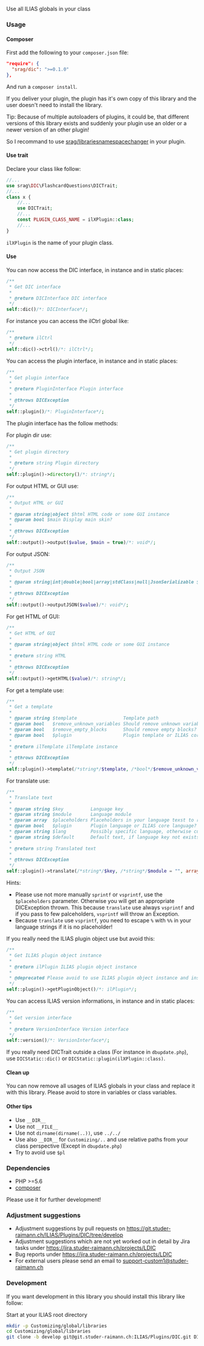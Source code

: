 Use all ILIAS globals in your class

### Usage

#### Composer
First add the following to your `composer.json` file:
```json
"require": {
  "srag/dic": ">=0.1.0"
},
```
And run a `composer install`.

If you deliver your plugin, the plugin has it's own copy of this library and the user doesn't need to install the library.

Tip: Because of multiple autoloaders of plugins, it could be, that different versions of this library exists and suddenly your plugin use an older or a newer version of an other plugin!

So I recommand to use [srag/librariesnamespacechanger](https://packagist.org/packages/srag/librariesnamespacechanger) in your plugin.

#### Use trait
Declare your class like follow:
```php
//...
use srag\DIC\FlashcardQuestions\DICTrait;
//...
class x {
	//...
	use DICTrait;
	//...
	const PLUGIN_CLASS_NAME = ilXPlugin::class;
	//...
}
```
`ilXPlugin` is the name of your plugin class.

#### Use
You can now access the DIC interface, in instance and in static places:
```php
/**
 * Get DIC interface
 * 
 * @return DICInterface DIC interface
 */
self::dic()/*: DICInterface*/;
```

For instance you can access the ilCtrl global like:
```php
/**
 * @return ilCtrl
 */
self::dic()->ctrl()/*: ilCtrl*/;
```

You can access the plugin interface, in instance and in static places:
```php
/**
 * Get plugin interface
 * 
 * @return PluginInterface Plugin interface
 *
 * @throws DICException
 */
self::plugin()/*: PluginInterface*/;
```

The plugin interface has the follow methods:

For plugin dir use:
```php
/**
 * Get plugin directory
 * 
 * @return string Plugin directory
 */
self::plugin()->directory()/*: string*/;
```

For output HTML or GUI use:
```php
/**
 * Output HTML or GUI
 * 
 * @param string|object $html HTML code or some GUI instance
 * @param bool $main Display main skin?
 *
 * @throws DICException
 */
self::output()->output($value, $main = true)/*: void*/;
```

For output JSON:
```php
/**
 * Output JSON
 * 
 * @param string|int|double|bool|array|stdClass|null|JsonSerializable $value JSON value
 *
 * @throws DICException
 */
self::output()->outputJSON($value)/*: void*/;
```

For get HTML of GUI:
```php
/**
 * Get HTML of GUI
 * 
 * @param string|object $html HTML code or some GUI instance
 *
 * @return string HTML
 *
 * @throws DICException
 */
self::output()->getHTML($value)/*: string*/;
```

For get a template use:
```php
/**
 * Get a template
 * 
 * @param string $template                 Template path
 * @param bool   $remove_unknown_variables Should remove unknown variables?
 * @param bool   $remove_empty_blocks      Should remove empty blocks?
 * @param bool   $plugin                   Plugin template or ILIAS core template?
 *
 * @return ilTemplate ilTemplate instance
 *
 * @throws DICException
 */
self::plugin()->template(/*string*/$template, /*bool*/$remove_unknown_variables = true, /*bool*/$remove_empty_blocks = true, /*bool*/$plugin = true)/*: ilTemplate*/;
```

For translate use:
```php
/**
 * Translate text
 * 
 * @param string $key          Language key
 * @param string $module       Language module
 * @param array  $placeholders Placeholders in your language texst to replace with vsprintf
 * @param bool   $plugin       Plugin language or ILIAS core language?
 * @param string $lang         Possibly specific language, otherwise current language, if empty
 * @param string $default      Default text, if language key not exists
 *
 * @return string Translated text
 *
 * @throws DICException
 */
self::plugin()->translate(/*string*/$key, /*string*/$module = "", array $placeholders = [], /*bool*/$plugin = true, /*string*/$lang = "", /*string*/$default = "MISSING %s")/*: string*/;
```
Hints:
- Please use not more manually `sprintf` or `vsprintf`, use the `$placeholders` parameter. Otherwise you will get an appropriate DICException thrown. This because `translate` use always `vsprintf` and if you pass to few palceholders, `vsprintf` will throw an Exception.
- Because `translate` use `vsprintf`, you need to escape `%` with `%%` in your language strings if it is no placeholder!

If you really need the ILIAS plugin object use but avoid this:
```php
/**
 * Get ILIAS plugin object instance
 *
 * @return ilPlugin ILIAS plugin object instance
 *
 * @deprecated Please avoid to use ILIAS plugin object instance and instead use methods in this class!
 */
self::plugin()->getPluginObject()/*: ilPlugin*/;
```

You can access ILIAS version informations, in instance and in static places:
```php
/**
 * Get version interface
 * 
 * @return VersionInterface Version interface
 */
self::version()/*: VersionInterface*/;
```

If you really need DICTrait outside a class (For instance in `dbupdate.php`), use `DICStatic::dic()` or `DICStatic::plugin(ilXPlugin::class)`.

#### Clean up
You can now remove all usages of ILIAS globals in your class and replace it with this library.
Please avoid to store in variables or class variables.

#### Other tips
- Use `__DIR__`
- Use not `__FILE__`
- Use not `dirname(dirname(..))`, use `../../`
- Use also `__DIR__` for `Customizing/..` and use relative paths from your class perspective (Except in `dbupdate.php`)
- Try to avoid use `$pl`

### Dependencies
* PHP >=5.6
* [composer](https://getcomposer.org)

Please use it for further development!

### Adjustment suggestions
* Adjustment suggestions by pull requests on https://git.studer-raimann.ch/ILIAS/Plugins/DIC/tree/develop
* Adjustment suggestions which are not yet worked out in detail by Jira tasks under https://jira.studer-raimann.ch/projects/LDIC
* Bug reports under https://jira.studer-raimann.ch/projects/LDIC
* For external users please send an email to support-custom1@studer-raimann.ch

### Development
If you want development in this library you should install this library like follow:

Start at your ILIAS root directory
```bash
mkdir -p Customizing/global/libraries
cd Customizing/global/libraries
git clone -b develop git@git.studer-raimann.ch:ILIAS/Plugins/DIC.git DIC
```
